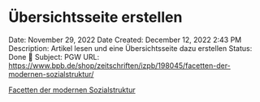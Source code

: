 # Übersichtsseite erstellen

Date: November 29, 2022
Date Created: December 12, 2022 2:43 PM
Description: Artikel lesen und eine Übersichtsseite dazu erstellen
Status: Done 🙌
Subject: PGW
URL: https://www.bpb.de/shop/zeitschriften/izpb/198045/facetten-der-modernen-sozialstruktur/

[Facetten der modernen Sozialstruktur](https://www.notion.so/Facetten-der-modernen-Sozialstruktur-c870a19b8eec445bb64f914650655c3c)